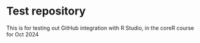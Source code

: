 # Test repository
This is for testing out GitHub integration with R Studio, in the coreR course for Oct 2024
